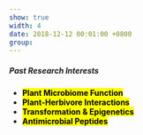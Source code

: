 ```yaml
---
show: true
width: 4
date: 2018-12-12 00:01:00 +0800
group:
---
```

<div>
  <div class="card-body">
    <h5>Past Research Interests</h5>
    <ul>
      <li><strong><mark>Plant Microbiome Function</mark></strong></li>
      <li><strong><mark>Plant-Herbivore Interactions</mark></strong></li>
      <li><strong><mark>Transformation & Epigenetics</mark></strong></li>
      <li><strong><mark>Antimicrobial Peptides</mark></strong></li>
    </ul>
  </div>
</div>
